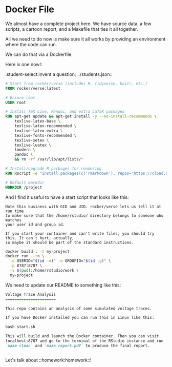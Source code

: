 Docker File
===========

We almost have a complete project here. We have source data, a few scripts,
a cartoon report, and a Makefile that ties it all together.

All we need to do now is make sure it all works by providing an environment
where the code can run. 

We can do that via a Dockerfile.

Here is one now!:

:student-select:invent a question; ../students.json::

```Dockerfile file=/fs/book/bios611/my-project/Dockerfile
# Start from rocker/verse (includes R, tidyverse, knitr, etc.)
FROM rocker/verse:latest

# Ensure root
USER root

# Install TeX Live, Pandoc, and extra LaTeX packages
RUN apt-get update && apt-get install -y --no-install-recommends \
    texlive-latex-base \
    texlive-latex-recommended \
    texlive-latex-extra \
    texlive-fonts-recommended \
    texlive-xetex \
    texlive-luatex \
    lmodern \
    pandoc \
    && rm -rf /var/lib/apt/lists/*

# Install/upgrade R packages for rendering
RUN Rscript -e "install.packages(c('rmarkdown'), repos='https://cloud.r-project.org')"

# Default workdir
WORKDIR /project


```
And I find it useful to have a start script that looks like this:

```sidebar
Note this business with GID and UID. rocker/verse lets us tell it at run time
to make sure that the /home/rstudio/ directory belongs to someone who matches
your user id and group id. 

If you start your container and can't write files, you should try this. It can't hurt, actually,
so maybe it should be part of the standard instructions.
```
```bash file=/fs/book/bios611/my-project/start.sh
docker build . -t my-project
docker run --rm \
  -e USERID="$(id -u)" -e GROUPID="$(id -g)" \
  -p 8787:8787 \
  -v $(pwd):/home/rstudio/work \
  my-project

```
We need to update our README to something like this:

```markdown 
Voltage Trace Analysis
======================

This repo contains an analysis of some simulated voltage traces.

If you have Docker installed you can run this in Linux like this:

bash start.sh

This will build and launch the Docker container. Then you can visit
localhost:8787 and go to the terminal of the RStudio instance and run
`make clean` and `make report.pdf` to produce the final report.



```
Let's talk about ::homework:homework::!
